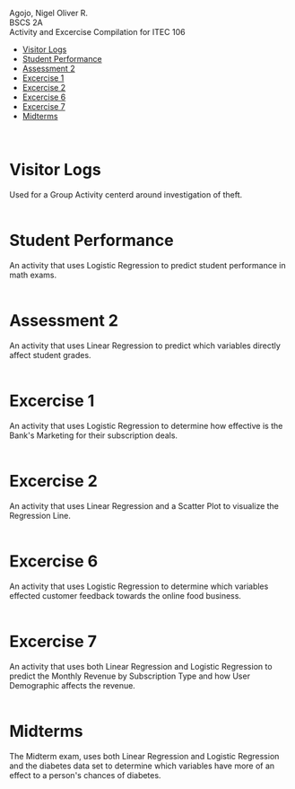 Agojo, Nigel Oliver R. <br>
BSCS 2A<br>
Activity and Excercise Compilation for ITEC 106<br>
<ul>
<li> <a href="Visitor_Logs.ipynb"> Visitor Logs </a> </li> 
<li> <a href="Excer.ipynb"> Student Performance </a> </li>
<li> <a href="2A_AGOJO_ASSESS2.ipynb"> Assessment 2 </a> </li>
<li> <a href="2A_AGOJO_EXCERS.ipynb"> Excercise 1 </a> </li> 
<li> <a href="Excercise2.ipynb"> Excercise 2  </a> </li>
<li> <a href="2A_AGOJO_EXER6.ipynb"> Excercise 6 </a> </li> 
<li> <a href="2A_AGOJO_EXER7.ipynb"> Excercise 7 </a> </li>
<li> <a href="2A_AGOJO_MIDTERM.ipynb"> Midterms </a> </li>
</ul>
<br>
<h1> Visitor Logs</h1>
Used for a Group Activity centerd around investigation of theft. <br> <br>
<h1> Student Performance </h1>
An activity that uses Logistic Regression to predict student performance in math exams. <br> <br>
<h1> Assessment 2 </h1>
An activity that uses Linear Regression to predict which variables directly affect student grades. <br> <br>
<h1> Excercise 1 </h1>
An activity that uses Logistic Regression to determine how effective is the Bank's Marketing for their subscription deals. <br> <br>
<h1> Excercise 2 </h1>
An activity that uses Linear Regression and a Scatter Plot to visualize the Regression Line. <br> <br>
<h1> Excercise 6 </h1>
An activity that uses Logistic Regression to determine which variables effected customer feedback towards the online food business. <br> <br>
<h1> Excercise 7 </h1>
An activity that uses both Linear Regression and Logistic Regression to predict the Monthly Revenue by Subscription Type and how User Demographic affects the revenue. <br> <br>
<h1> Midterms </h1>
The Midterm exam, uses both Linear Regression and Logistic Regression and the diabetes data set to determine which variables have more of an effect to a person's chances of diabetes. <br> <br>
